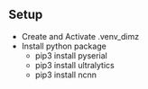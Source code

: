 ## Setup
- Create and Activate .venv_dimz
- Install python package
  - pip3 install pyserial
  - pip3 install ultralytics
  - pip3 install ncnn
